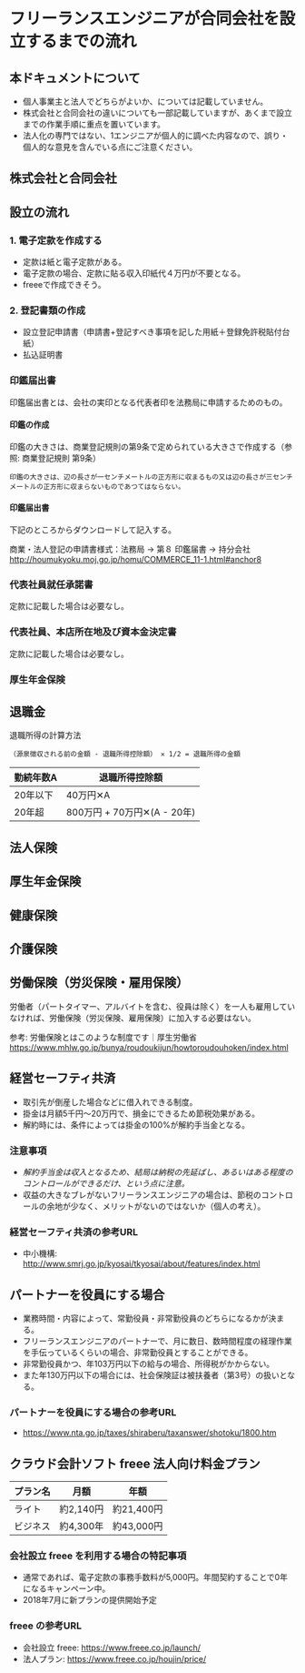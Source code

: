 # フリーランスエンジニアが合同会社を設立するまでの流れ

## 本ドキュメントについて

- 個人事業主と法人でどちらがよいか、については記載していません。
- 株式会社と合同会社の違いについても一部記載していますが、あくまで設立までの作業手順に重点を置いています。
- 法人化の専門ではない、1エンジニアが個人的に調べた内容なので、誤り・個人的な意見を含んでいる点にご注意ください。

## 株式会社と合同会社

## 設立の流れ


### 1. 電子定款を作成する

- 定款は紙と電子定款がある。
- 電子定款の場合、定款に貼る収入印紙代４万円が不要となる。
- freeeで作成できそう。


### 2. 登記書類の作成

- 設立登記申請書（申請書+登記すべき事項を記した用紙＋登録免許税貼付台紙）
- 払込証明書

### 印鑑届出書

印鑑届出書とは、会社の実印となる代表者印を法務局に申請するためのもの。

#### 印鑑の作成
印鑑の大きさは、商業登記規則の第9条で定められている大きさで作成する（参照: 商業登記規則 第9条）
```
印鑑の大きさは、辺の長さが一センチメートルの正方形に収まるもの又は辺の長さが三センチメートルの正方形に収まらないものであつてはならない。
```

#### 印鑑届出書

下記のところからダウンロードして記入する。

商業・法人登記の申請書様式：法務局 -> 第８ 印鑑届書 -> 持分会社
http://houmukyoku.moj.go.jp/homu/COMMERCE_11-1.html#anchor8

### 代表社員就任承諾書

定款に記載した場合は必要なし。

### 代表社員、本店所在地及び資本金決定書

定款に記載した場合は必要なし。


### 厚生年金保険


## 退職金

退職所得の計算方法
```
（源泉徴収される前の金額 - 退職所得控除額） ✕ 1/2 = 退職所得の金額
```

|勤続年数A|退職所得控除額|
|---|---|
|20年以下|40万円✕A|
|20年超|800万円 + 70万円✕(A - 20年)|


## 法人保険

## 厚生年金保険

## 健康保険

## 介護保険

## 労働保険（労災保険・雇用保険）

労働者（パートタイマー、アルバイトを含む、役員は除く）を一人も雇用していなければ、労働保険（労災保険、雇用保険）に加入する必要はない。

参考: 労働保険とはこのような制度です｜厚生労働省
https://www.mhlw.go.jp/bunya/roudoukijun/howtoroudouhoken/index.html

## 経営セーフティ共済

- 取引先が倒産した場合などに借入れできる制度。
- 掛金は月額5千円〜20万円で、損金にできるため節税効果がある。
- 解約時には、条件によっては掛金の100%が解約手当金となる。

### 注意事項

- *解約手当金は収入となるため、結局は納税の先延ばし、あるいはある程度のコントロールができるだけ、という点に注意。*
- 収益の大きなブレがないフリーランスエンジニアの場合は、節税のコントロールの余地が少なく、メリットがないのではないか（個人の考え）。

### 経営セーフティ共済の参考URL
- 中小機構: http://www.smrj.go.jp/kyosai/tkyosai/about/features/index.html


## パートナーを役員にする場合

- 業務時間・内容によって、常勤役員・非常勤役員のどちらになるかが決まる。
- フリーランスエンジニアのパートナーで、月に数日、数時間程度の経理作業を手伝っているくらいの場合、非常勤役員とすることができる。
- 非常勤役員かつ、年103万円以下の給与の場合、所得税がかからない。
- また年130万円以下の場合には、社会保険証は被扶養者（第3号）の扱いとなる。

### パートナーを役員にする場合の参考URL
- https://www.nta.go.jp/taxes/shiraberu/taxanswer/shotoku/1800.htm


## クラウド会計ソフト freee 法人向け料金プラン

|プラン名|月額|年額|
|---|---|---|
|ライト|約2,140円|約21,400円|
|ビジネス|約4,300年|約43,000円|

### 会社設立 freee を利用する場合の特記事項
- 通常であれば、電子定款の事務手数料が5,000円。年間契約することで0年になるキャンペーン中。
- 2018年7月に新プランの提供開始予定

### freee の参考URL

- 会社設立 freee: https://www.freee.co.jp/launch/
- 法人プラン: https://www.freee.co.jp/houjin/price/
